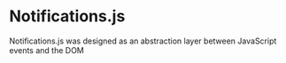 <h1>Notifications.js</h1>
<p>Notifications.js was designed as an abstraction layer between JavaScript events and the DOM<p>
